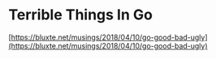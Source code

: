 # Terrible Things In Go

[https://bluxte.net/musings/2018/04/10/go-good-bad-ugly](https://bluxte.net/musings/2018/04/10/go-good-bad-ugly)

